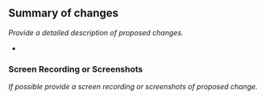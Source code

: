 ## Summary of changes

_Provide a detailed description of proposed changes._

-

### Screen Recording or Screenshots

_If possible provide a screen recording or screenshots of proposed change._

